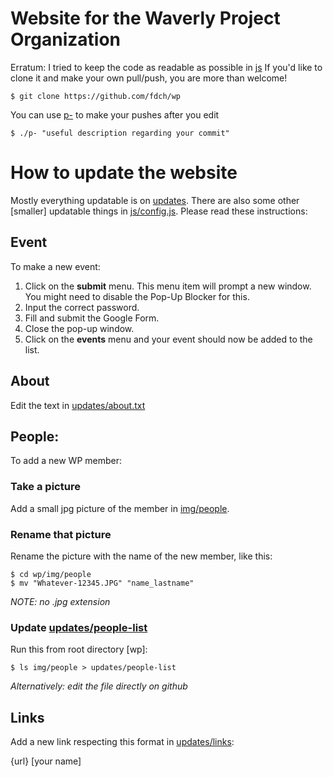 # Website for the Waverly Project Organization

Erratum: I tried to keep the code as readable as possible in [js](js) If you'd like to clone it and make your own pull/push, you are more than welcome!

	$ git clone https://github.com/fdch/wp

You can use [p-](p-) to make your pushes after you edit

	$ ./p- "useful description regarding your commit"

# How to update the website

Mostly everything updatable is on [updates](updates). There are also some other [smaller] updatable things in [js/config.js](js/config.js). Please read these instructions:

## Event

To make a new event:

1. Click on the **submit** menu. This menu item will prompt a new window. You might need to disable the Pop-Up Blocker for this.
2. Input the correct password.
3. Fill and submit the Google Form.
4. Close the pop-up window.
2. Click on the **events** menu and your event should now be added to the list.

## About

Edit the text in [updates/about.txt](updates/about.txt)

## People:

To add a new WP member:

### Take a picture

Add a small jpg picture of the member in [img/people](img/people).

### Rename that picture

Rename the picture with the name of the new member, like this:

	$ cd wp/img/people
	$ mv "Whatever-12345.JPG" "name_lastname"

*NOTE: no .jpg extension*

### Update [updates/people-list](updates/people-list)

Run this from root directory [wp]:

	$ ls img/people > updates/people-list

*Alternatively: edit the file directly on github*

## Links

Add a new link respecting this format in [updates/links](updates/links):

{url}
[your name]
